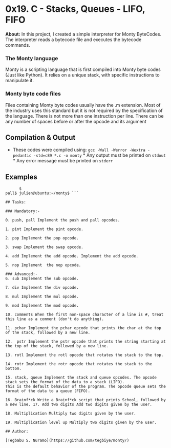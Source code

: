 # 0x19. C - Stacks, Queues - LIFO, FIFO
**About:** In this project, I created a simple interpreter for Monty ByteCodes. The interpreter reads a bytecode 
file and executes the bytecode commands.
### The Monty language
Monty is a scripting language that is first compiled into Monty byte codes (Just like Python). It relies on a 
unique stack, with specific instructions to manipulate it.
### Monty byte code files
Files containing Monty byte codes usually have the .m extension. Most of the industry uses this standard but it 
is not required by the specification of the language. There is not more than one instruction per line. There can 
be any number of spaces before or after the opcode and its argument
## Compilation & Output
* These codes were compiled using: ```gcc -Wall -Werror -Wextra -pedantic -std=c89 *.c -o monty``` * Any output 
must be printed on ```stdout``` * Any error message must be printed on ```stderr```
## Examples
``` julien@ubuntu:~/monty$ cat -e bytecodes/000.m push 0$ push 1$ push 2$ push 3$ pall $ push 4$ push 5 $ push 6 
      $
pall$ julien@ubuntu:~/monty$ ```

## Tasks:

### Mandatory:-

0. push, pall Implement the push and pall opcodes.

1. pint Implement the pint opcode.

2. pop Implement the pop opcode.

3. swap Implement the swap opcode.

4. add Implement the add opcode. Implement the add opcode.

5. nop Implement  the nop opcode.

### Advanced:-
6. sub Implement the sub opcode.

7. div Implement the div opcode.

8. mul Implement the mul opcode.

9. mod Implement the mod opcode.

10. comments When the first non-space character of a line is #, treat this line as a comment (don't do anything).

11. pchar Implement the pchar opcode that prints the char at the top of the stack, followed by a new line.

12.  pstr Implement the pstr opcode that prints the string starting at the top of the stack, followed by a new line.

13. rotl Implement the rotl opcode that rotates the stack to the top.

14. rotr Implement the rotr opcode that rotates the stack to the bottom.

15. stack, queue Implement the stack and queue opcodes. The opcode stack sets the format of the data to a stack (LIFO).
This is the default behavior of the program. The opcode queue sets the format of the data to a queue (FIFO).

16. Brainf*ck Write a Brainf*ck script that prints School, followed by a new line. 17. Add two digits Add two digits given by the user.

18. Multiplication Multiply two digits given by the user.

19. Multiplication level up Multiply two digits given by the user.

## Author:

[Tegbabu S. Nuramo](https://github.com/tegbiye/monty/)
